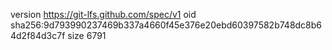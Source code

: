 version https://git-lfs.github.com/spec/v1
oid sha256:9d793990237469b337a4660f45e376e20ebd60397582b748dc8b64d2f84d3c7f
size 6791

